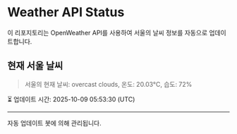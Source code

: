 
# Weather API Status

이 리포지토리는 OpenWeather API를 사용하여 서울의 날씨 정보를 자동으로 업데이트합니다.

## 현재 서울 날씨
> 서울의 현재 날씨: overcast clouds, 온도: 20.03°C, 습도: 72%

⏳ 업데이트 시간: 2025-10-09 05:53:30 (UTC)

---
자동 업데이트 봇에 의해 관리됩니다.
